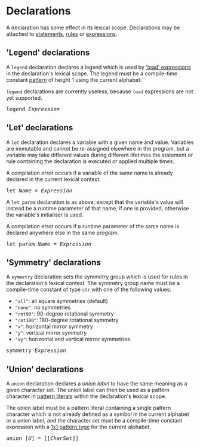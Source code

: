 # Declarations

A declaration has some effect in its lexical scope. Declarations may be attached to [statements](statements.md#declaration-statements), [rules](rules.md#declaration-rules) or [expressions](expressions.md#declaration-expressions).


## 'Legend' declarations

A `legend` declaration declares a legend which is used by ['load' expressions](expressions.md#load-operator) in the declaration's lexical scope. The legend must be a compile-time constant [pattern](types.md#pattern-types) of height 1 using the current alphabet.

<!-- TODO -->

`legend` declarations are currently useless, because `load` expressions are not yet supported.

<pre>
legend <i>Expression</i>
</pre>


## 'Let' declarations

A `let` declaration declares a variable with a given name and value. Variables are immutable and cannot be re-assigned elsewhere in the program, but a variable may take different values during different lifetimes the statement or rule containing the declaration is executed or applied multiple times.

A compilation error occurs if a variable of the same name is already declared in the current lexical context.

<pre>
let <i>Name</i> = <i>Expression</i>
</pre>

A `let param` declaration is as above, except that the variable's value will instead be a runtime parameter of that name, if one is provided, otherwise the variable's initialiser is used.

A compilation error occurs if a runtime parameter of the same name is declared anywhere else in the same program.

<pre>
let param <i>Name</i> = <i>Expression</i>
</pre>


## 'Symmetry' declarations

A `symmetry` declaration sets the symmetry group which is used for rules in the declaration's lexical context. The symmetry group name must be a compile-time constant of type `str` with one of the following values:

- `"all"`: all square symmetries (default)
- `"none"`: no symmetries
- `"rot90"`: 90-degree rotational symmetry
- `"rot180"`: 180-degree rotational symmetry
- `"x"`: horizontal mirror symmetry
- `"y"`: vertical mirror symmetry
- `"xy"`: horizontal and vertical mirror symmetries

<pre>
symmetry <i>Expression</i>
</pre>


## 'Union' declarations

A `union` declaration declares a *union label* to have the same meaning as a given character set. The union label can then be used as a pattern character in [pattern literals](expressions.md#pattern-literal-expressions) within the declaration's lexical scope.

The union label must be a pattern literal containing a single pattern character which is not already defined as a symbol in the current alphabet or a union label, and the character set must be a compile-time constant expression with a [1x1 pattern type](types.md#pattern-types) for the current alphabet.

<pre>
union [<i>U</i>] = [[<i>CharSet</i>]]
</pre>
